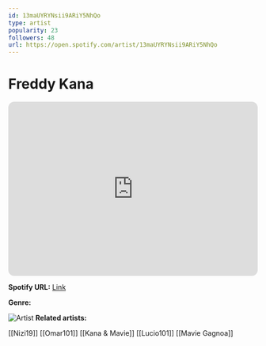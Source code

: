 ```yaml
---
id: 13maUYRYNsii9ARiY5NhQo
type: artist
popularity: 23
followers: 48
url: https://open.spotify.com/artist/13maUYRYNsii9ARiY5NhQo
---
```

# Freddy Kana

<iframe style="border-radius:12px" src="https://open.spotify.com/embed/artist/13maUYRYNsii9ARiY5NhQo" width="100%" height="352" frameBorder="0" allowfullscreen="" allow="autoplay; clipboard-write; encrypted-media; fullscreen; picture-in-picture" loading="lazy"></iframe>

**Spotify URL:** [Link](https://open.spotify.com/artist/13maUYRYNsii9ARiY5NhQo)

**Genre:** 

![Artist](https://i.scdn.co/image/ab6761610000e5ebc39d30ec4db6f8f22ad687ad)
**Related artists:**

[[Nizi19]]
[[Omar101]]
[[Kana & Mavie]]
[[Lucio101]]
[[Mavie Gagnoa]]
